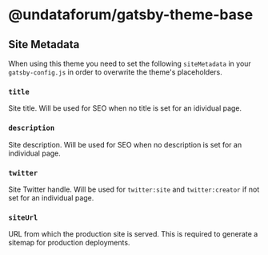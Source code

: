 # @undataforum/gatsby-theme-base

## Site Metadata

When using this theme you need to set the following `siteMetadata` in your
`gatsby-config.js` in order to overwrite the theme's placeholders.

### `title`

Site title. Will be used for SEO when no title is set for an idividual page.

### `description`

Site description. Will be used for SEO when no description is set for an
individual page.

### `twitter`

Site Twitter handle. Will be used for `twitter:site` and `twitter:creator` if
not set for an individual page.

### `siteUrl`

URL from which the production site is served. This is required to generate a
sitemap for production deployments.
